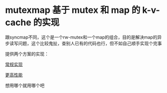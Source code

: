 # mutexmap 基于 mutex 和 map 的 k-v-cache 的实现
跟syncmap不同，这个是一个rw-mutex和一个map的组合，目的是解决map的异步读写问题，这个比较鬼扯，查别人已有的代码也行，但不如自己顺手实现个完事

提供两个方案的实现：

[常规实现](/mutex_map.go)

[更高性能](/mutexmapcache/mutex_map_cache.go)

想用哪个就用哪个吧
